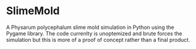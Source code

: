 # SlimeMold
A Physarum polycephalum slime mold simulation in Python using the Pygame library. The code currenlty is unoptemized and brute forces the simulation but this is more of a proof of concept rather than a final product.
